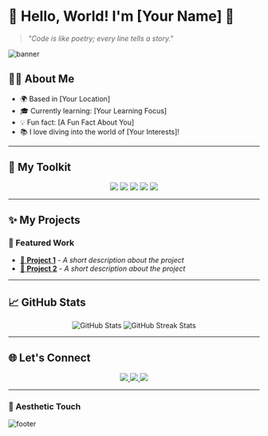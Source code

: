 # 🌟 Hello, World! I'm [Your Name] 🌟
> *"Code is like poetry; every line tells a story."*  

![banner](https://your-banner-url.com/banner-image.png) <!-- Replace with a banner image -->

## 👩‍💻 About Me
- 🌍 Based in [Your Location]
- 🎓 Currently learning: [Your Learning Focus]
- 💡 Fun fact: [A Fun Fact About You]
- 📚 I love diving into the world of [Your Interests]!

---

## 🚀 My Toolkit
<p align="center">
  <img src="https://img.shields.io/badge/Code-JavaScript-informational?style=flat&logo=javascript&logoColor=white&color=yellow" />
  <img src="https://img.shields.io/badge/Code-Python-informational?style=flat&logo=python&logoColor=white&color=blue" />
  <img src="https://img.shields.io/badge/Tools-VSCode-informational?style=flat&logo=visualstudiocode&logoColor=white&color=blue" />
  <img src="https://img.shields.io/badge/Tools-GitHub-informational?style=flat&logo=github&logoColor=white&color=black" />
  <img src="https://img.shields.io/badge/Design-Figma-informational?style=flat&logo=figma&logoColor=white&color=red" />
</p>

---

## ✨ My Projects
### 🌟 Featured Work
- [📌 **Project 1**](https://github.com/your-repo-name) - *A short description about the project*
- [📌 **Project 2**](https://github.com/your-repo-name) - *A short description about the project*

---

## 📈 GitHub Stats
<p align="center">
  <img src="https://github-readme-stats.vercel.app/api?username=your-username&show_icons=true&theme=radical" alt="GitHub Stats" />
  <img src="https://github-readme-streak-stats.herokuapp.com/?user=your-username&theme=radical" alt="GitHub Streak Stats" />
</p>

---

## 🌐 Let's Connect
<p align="center">
  <a href="https://linkedin.com/in/your-linkedin" target="_blank">
    <img src="https://img.shields.io/badge/LinkedIn-0077B5?style=for-the-badge&logo=linkedin&logoColor=white" />
  </a>
  <a href="mailto:your-email@example.com">
    <img src="https://img.shields.io/badge/Email-D14836?style=for-the-badge&logo=gmail&logoColor=white" />
  </a>
  <a href="https://your-personal-website.com" target="_blank">
    <img src="https://img.shields.io/badge/Website-430098?style=for-the-badge&logo=about.me&logoColor=white" />
  </a>
</p>

---

### 🎨 Aesthetic Touch
![footer](https://capsule-render.vercel.app/api?type=waving&color=gradient&height=100&section=footer)
